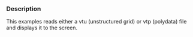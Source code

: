 ### Description

This examples reads either a vtu (unstructured grid) or vtp (polydata) file and displays it to the screen.
